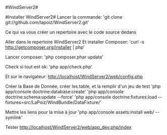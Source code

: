 #WindServer2#

#Installer WindServer2#
Lancer la commande:
'git clone git://github.com/lapoiz/WindServer2.git'

Ce qui va vous créer un repertoire avec le code source dedans

Aller dans le repertoire WindServer2
Et installer Composer:
'curl -s http://getcomposer.org/installer | php'

Lancer composer:
'php composer.phar update'

Check si tout est ok:
'php app/check.php'

Et sur le navigateur:
<http://localhost/WindServer2/web/config.php>

Créer la Base de Donnée, créer les table, et la remplir d'un jeu de test
'php app/console doctrine:database:create'
'php app/console doctrine:schema:update --force'
'php app/console doctrine:fixtures:load --fixtures=src/LaPoiz/WindBundle/DataFixture/'

Mettre les liens pour la mise à jour
'php app/console assets:install web/ --symlink'

Tester
<http://localhost/WindServer2/web/app_dev.php/index>